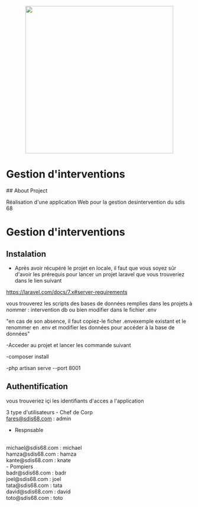 <p align="center"><img src="https://cdn-s-www.lalsace.fr/images/7D6AC409-3ED8-4CFC-A966-83575D538B90/NW_raw/journees-portes-ouvertes-organisees-dimanche-24-septembre-par-le-service-departemental-d-incendie-et-de-secours-au-centre-de-secours-principal-caserne-des-sapeurs-pompiers-images-proposees-par-quot-sdis-68-csp-(mulhouse)-quot-1506495611.jpg" width="400"></p>

<p align="center">
<h1>Gestion d'interventions</h1>
## About Project

Réalisation d'une application Web  pour la gestion desintervention du  sdis 68

</p>

<p align="center">
<h1>Gestion d'interventions</h1>

## Instalation

- Après avoir récupéré le projet en locale, il faut que vous soyez sûr d'avoir les prérequis pour lancer un projet laravel que vous trouveriez dans le lien suivant

https://laravel.com/docs/7.x#server-requirements

vous trouverez les scripts des bases de données remplies dans les projets à nommer : intervention db ou bien modifier dans le fichier .env 

"en cas de son absence, il faut copiez-le ficher .envexemple existant et le renommer en .env et modifier les données pour accéder à la base de données"

-Acceder au projet et lancer les commande suivant

-composer install

-php artisan serve --port 8001

 ## Authentification
 
 vous trouveriez içi les identifiants d'acces a l'application 
 
3 type d'utilisateurs 
    -   Chef de Corp
  <br>
  fares@sdis68.com       :     admin
  <br>
   -    Respnsable
   <br>
   michael@sdis68.com     :  michael
   <br>
   hamza@sdis68.com       :  hamza
   <br>
   kante@sdis68.com       : knate
   <br>
   -    Pompiers
   <br>
   badr@sdis68.com        : badr
   <br>
   joel@sdis68.com        : joel
   <br>
   tata@sdis68.com        : tata
   <br>
   david@sdis68.com       : david
   <br>
   toto@sdis68.com        : toto
   
   
   
   
</p>

</p>

